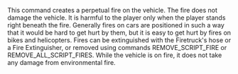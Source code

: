 This command creates a perpetual fire on the vehicle. The fire does not damage the vehicle. It is harmful to the player only when the player stands right beneath the fire. Generally fires on cars are positioned in such a way that it would be hard to get hurt by them, but it is easy to get hurt by fires on bikes and helicopters. Fires can be extinguished with the Firetruck's hose or a Fire Extinguisher, or removed using commands REMOVE_SCRIPT_FIRE or REMOVE_ALL_SCRIPT_FIRES. While the vehicle is on fire, it does not take any damage from environmental fire.
